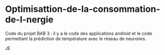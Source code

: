 # Optimisattion-de-la-consommation-de-l-nergie
Code du projet BAB 3 :
il y a le code des applications android et le code permettant la prédiction de température avec le réseau de neurones.

JE
